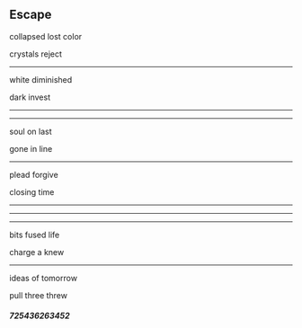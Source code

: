 ## Escape

collapsed lost color

crystals reject

---

white diminished

dark invest

---

---

soul on last

gone in line

---

plead forgive

closing time

---

---

---

bits fused life

charge a knew

---

ideas of tomorrow

pull three threw

###### **_725436263452_**
